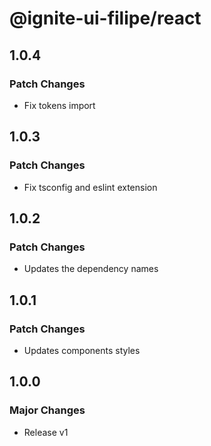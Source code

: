 # @ignite-ui-filipe/react

## 1.0.4

### Patch Changes

- Fix tokens import

## 1.0.3

### Patch Changes

- Fix tsconfig and eslint extension

## 1.0.2

### Patch Changes

- Updates the dependency names

## 1.0.1

### Patch Changes

- Updates components styles

## 1.0.0

### Major Changes

- Release v1
